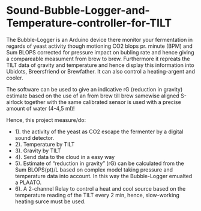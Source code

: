 # Sound-Bubble-Logger-and-Temperature-controller-for-TILT


The Bubble-Logger is an Arduino device there monitor your fermentation in regards of yeast activity though motioning CO2 blops pr. minute (BPM) and Sum BLOPS corrected for pressure impact on bubling rate and hence giving a compareable measument from brew to brew. Furthermore it repreats the TILT data of gravity and temperature and hence display this information into Ubidots, Breersfriend  or Brewfather. It can also control a heating-argent and cooler.

The software can be used to give an indicative rG (reduction in gravity) estimate based on the use of an from brew till brew samewise aligned S-airlock together with the same calibrated sensor is used with a precise amount of water (4-4,5 ml)!

Hence, this project measure/do:

* 1). the activity of the yeast as CO2 escape the fermenter by a digital sound detector.
* 2). Temperature by TILT
* 3). Gravity by TILT
* 4). Send data to the cloud in a easy way
* 5). Estimate of “reduction in gravity” (rG) can be calculated from the Sum BLOPS(pt)/L based on complex model taking pressure and temperature data into account. In this way the Bubble-Logger emualted a PLAATO. 
* 6). A 2-channel Relay to control a heat and cool source based on the temperature reading of the TILT every 2 min, hence, slow-working heating surce must be used.
